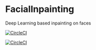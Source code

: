 # FacialInpainting
Deep Learning based inpainting on faces

[![CircleCI](https://circleci.com/gh/b4shy/FacialInpainting/tree/master.svg?style=svg&circle-token=3ab0a90eab4df7d8dd1189a5205dc75de8a5fed1)](https://circleci.com/gh/b4shy/FacialInpainting/tree/master)

[![CircleCI](https://circleci.com/gh/b4shy/FacialInpainting/tree/dev.svg?style=svg&circle-token=3ab0a90eab4df7d8dd1189a5205dc75de8a5fed1)](https://circleci.com/gh/b4shy/FacialInpainting/tree/dev)
